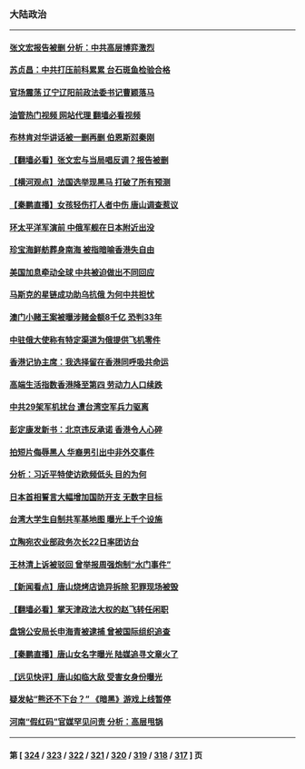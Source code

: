 ### 大陆政治
---
#### [张文宏报告被删 分析：中共高层博弈激烈](../../pages/ncid277/n13764986.md?06222045) 
#### [苏贞昌：中共打压前科累累 台石斑鱼检验合格](../../pages/ncid277/n13764841.md?06222045) 
#### [官场震荡 辽宁辽阳前政法委书记曹颖落马](../../pages/ncid277/n13764900.md?06222045) 
#### [油管热门视频 网站代理 翻墙必看视频](http://209.222.30.114:81/youtube.html?06222045)
#### [布林肯对华讲话被一删再删 伯恩斯怼秦刚](../../pages/ncid277/n13764796.md?06222045) 
#### [【翻墙必看】张文宏与当局唱反调？报告被删](../../pages/ncid277/n13764703.md?06222045) 
#### [【横河观点】法国选举现黑马 打破了所有预测](../../pages/ncid277/n13764591.md?06222045) 
#### [【秦鹏直播】女孩轻伤打人者中伤 唐山调查惹议](../../pages/ncid277/n13764586.md?06222045) 
#### [环太平洋军演前 中俄军舰在日本附近出没](../../pages/ncid277/n13764571.md?06222045) 
#### [珍宝海鲜舫葬身南海 被指暗喻香港失自由](../../pages/ncid277/n13764446.md?06222045) 
#### [美国加息牵动全球 中共被迫做出不同回应](../../pages/ncid277/n13764465.md?06222045) 
#### [马斯克的星链成功助乌抗俄 为何中共担忧](../../pages/ncid277/n13764450.md?06222045) 
#### [澳门小赌王案被曝涉赌金额8千亿 恐判33年](../../pages/ncid277/n13764444.md?06222045) 
#### [中驻俄大使称有特定渠道为俄提供飞机零件](../../pages/ncid277/n13764456.md?06222045) 
#### [香港记协主席：我选择留在香港同呼吸共命运](../../pages/ncid277/n13764447.md?06222045) 
#### [高端生活指数香港降至第四 劳动力人口续跌](../../pages/ncid277/n13764441.md?06222045) 
#### [中共29架军机扰台 遭台湾空军兵力驱离](../../pages/ncid277/n13764339.md?06222045) 
#### [彭定康发新书：北京违反承诺 香港令人心碎](../../pages/ncid277/n13764274.md?06222045) 
#### [拍短片侮辱黑人 华裔男引出中非外交事件](../../pages/ncid277/n13764421.md?06222045) 
#### [分析：习近平特使访欧频低头 目的为何](../../pages/ncid277/n13763703.md?06222045) 
#### [日本首相誓言大幅增加国防开支 无数字目标](../../pages/ncid277/n13764196.md?06222045) 
#### [台湾大学生自制共军基地图 曝光上千个设施](../../pages/ncid277/n13763919.md?06222045) 
#### [立陶宛农业部政务次长22日率团访台](../../pages/ncid277/n13764111.md?06222045) 
#### [王林清上诉被驳回 曾举报周强炮制“水门事件”](../../pages/ncid277/n13763961.md?06222045) 
#### [【新闻看点】唐山烧烤店诡异拆除 犯罪现场被毁](../../pages/ncid277/n13763720.md?06222045) 
#### [【翻墙必看】掌天津政法大权的赵飞转任闲职](../../pages/ncid277/n13763882.md?06222045) 
#### [盘锦公安局长申海青被逮捕 曾被国际组织追查](../../pages/ncid277/n13763889.md?06222045) 
#### [【秦鹏直播】唐山女名字曝光 陆媒追寻文章火了](../../pages/ncid277/n13763786.md?06222045) 
#### [【远见快评】唐山如临大敌 受害女身份曝光](../../pages/ncid277/n13763792.md?06222045) 
#### [疑发帖“熊还不下台？” 《暗黑》游戏上线暂停](../../pages/ncid277/n13763763.md?06222045) 
#### [河南“假红码”官媒罕见问责 分析：高层甩锅](../../pages/ncid277/n13762538.md?06222045) 

---
#### 第 [ [324](./324.md?06222045) / [323](./323.md?06222045) / [322](./322.md?06222045) / [321](./321.md?06222045) / [320](./320.md?06222045) / [319](./319.md?06222045) / [318](./318.md?06222045) / [317](./317.md?06222045) ] 页
